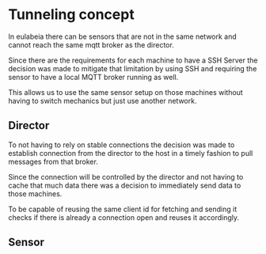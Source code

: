 # Tunneling concept

In eulabeia there can be sensors that are not in the same network and cannot reach the same mqtt broker as the director.

Since there are the requirements for each machine to have a SSH Server the decision was made to mitigate that limitation by using SSH and requiring the sensor to have a local MQTT broker running as well.

This allows us to use the same sensor setup on those machines without having to switch mechanics but just use another network.

## Director

To not having to rely on stable connections the decision was made to establish connection from the director to the host in a timely fashion to pull messages from that broker.

Since the connection will be controlled by the director and not having to cache that much data there was a decision to immediately send data to those machines.

To be capable of reusing the same client id for fetching and sending it checks if there is already a connection open and reuses it accordingly.

## Sensor
